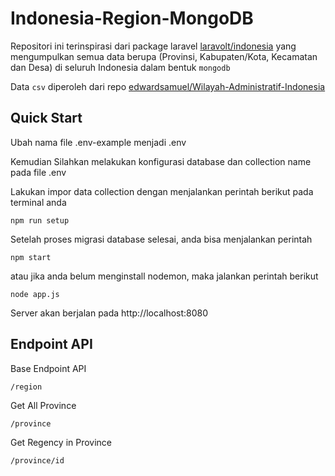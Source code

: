 # Indonesia-Region-MongoDB

Repositori ini terinspirasi dari package laravel [laravolt/indonesia](https://github.com/laravolt/indonesia) yang mengumpulkan semua data berupa (Provinsi, Kabupaten/Kota, Kecamatan dan Desa) di seluruh Indonesia dalam bentuk `mongodb`

Data `csv` diperoleh dari repo [edwardsamuel/Wilayah-Administratif-Indonesia](https://github.com/edwardsamuel/Wilayah-Administratif-Indonesia)

## Quick Start

Ubah nama file .env-example menjadi .env

Kemudian Silahkan melakukan konfigurasi database dan collection name pada file .env

Lakukan impor data collection dengan menjalankan perintah berikut pada terminal anda

```
npm run setup
```

Setelah proses migrasi database selesai, anda bisa menjalankan perintah

```
npm start
```

atau jika anda belum menginstall nodemon, maka jalankan perintah berikut

```
node app.js
```

Server akan berjalan pada http://localhost:8080

## Endpoint API

Base Endpoint API

```
/region
```

Get All Province

```
/province
```

Get Regency in Province

```
/province/id
```
